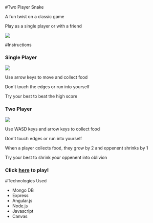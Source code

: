 #Two Player Snake
<p>A fun twist on a classic game</p>
<p>Play as a single player or with a friend</p>
<img src="http://i.imgur.com/IYJd2BG.png?1"/>

#Instructions
<h3>Single Player</h3>
<img src="http://i.imgur.com/OTHXmK5.png"/>
<p>Use arrow keys to move and collect food</p>
<p>Don't touch the edges or run into yourself</p>
<p>Try your best to beat the high score</p>
<h3>Two Player</h3>
<img src="http://i.imgur.com/yV6xDiq.png"/>
<p>Use WASD keys and arrow keys to collect food</p>
<p>Don't touch edges or run into yourself</p>
<p>When a player collects food, they grow by 2 and oppenent shrinks by 1</p>
<p>Try your best to shrink your oppenent into oblivion</p>

<h3>Click <a href="http://eunice-snake.herokuapp.com/" target="_blank">here</a> to play!</h3>

#Technologies Used
<ul>
  <li>Mongo DB</li>
  <li>Express</li>
  <li>Angular.js</li>
  <li>Node.js</li>
  <li>Javascript</li>
  <li>Canvas</li>
</ul>
